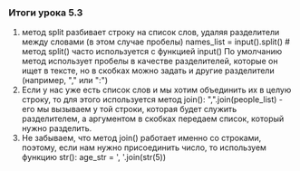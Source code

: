### Итоги урока 5.3
1. метод split разбивает строку на список слов, удаляя разделители между словами (в этом случае пробелы)
    names_list = input().split()  # метод split() часто используется с функцией input()
    По умолчанию метод использует пробелы в качестве разделителей, которые он ищет в тексте, но в скобках можно
    задать и другие разделители (например, "," или ":")
2. Если у нас уже есть список слов и мы хотим объединить их в целую строку, то для этого используется метод join():
    ",".join(people_list) - его мы вызываем у той строки, которая будет служить разделителем, а аргументом в скобках 
    передаем список, который нужно разделить.
3. Не забываем, что метод join() работает именно со строками, поэтому, если нам нужно присоединить число, 
    то используем функцию str():
    age_str = ', '.join(str(5))
